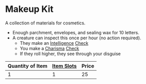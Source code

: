 ---
---

# Makeup Kit

A collection of materials for cosmetics.

* Enough parchment, envelopes, and sealing wax for 10 letters.
* A creature can inspect this once per hour (no action required).
  * They make an [Intelligence](../../../../../Player%20Characters/Chosen%20Statistics/Intelligence.md) [Check](../../../../../Game%20Procedures/Check.md)
  * You make a [Charisma](../../../../../Player%20Characters/Chosen%20Statistics/Charisma.md) [Check](../../../../../Game%20Procedures/Check.md)
  * If they roll higher, they see through your disguise

|Quantity of Item|[Item Slots](../../../../../Player%20Characters/Derived%20Statistics/Item%20Slots.md)|Price|
|----------------|----------|-----|
|1|1|25|
